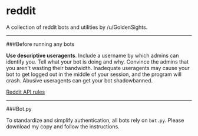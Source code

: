 reddit
======

A collection of reddit bots and utilities by /u/GoldenSights.

_______

###Before running any bots

**Use descriptive useragents**. Include a username by which admins can identify you. Tell what your bot is doing and why. Convince the admins that you aren't wasting their bandwidth. Inadequate useragents may cause your bot to get logged out in the middle of your session, and the program will crash. Abusive useragents can get your bot shadowbanned.

[Reddit API rules](https://github.com/reddit/reddit/wiki/API)

________

###Bot.py

To standardize and simplify authentication, all bots rely on `bot.py`. Please download my copy and follow the instructions.
